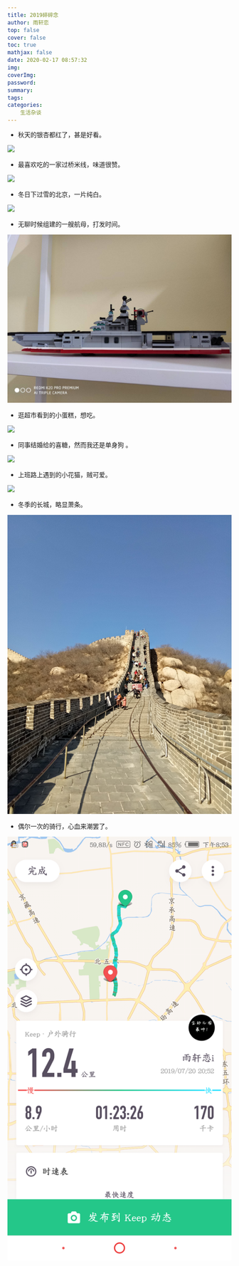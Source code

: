 ```yaml
---
title: 2019碎碎念
author: 雨轩恋
top: false
cover: false
toc: true
mathjax: false
date: 2020-02-17 08:57:32
img:
coverImg:
password:
summary:
tags:
categories:
    生活杂谈
---
```


- 秋天的银杏都红了，甚是好看。

![](2019zatan/1.jpg) 

- 最喜欢吃的一家过桥米线，味道很赞。

![](2019zatan/2.jpg)

- 冬日下过雪的北京，一片纯白。

![](2019zatan/3.jpg)

- 无聊时候组建的一艘航母，打发时间。

![](2019zatan/4.jpg)

- 逛超市看到的小蛋糕，想吃。

![](2019zatan/5.jpg)

- 同事结婚给的喜糖，然而我还是单身狗  。

![](2019zatan/6.jpg)

- 上班路上遇到的小花猫，贼可爱。

![](2019zatan/7.jpg)

- 冬季的长城，略显萧条。

![](2019zatan/8.jpg)

- 偶尔一次的骑行，心血来潮罢了。

![](2019zatan/9.png)
